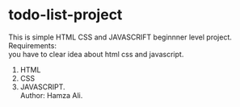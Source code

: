 # todo-list-project
This is simple HTML CSS and JAVASCRIFT beginnner level project. <br>
Requirements:
<br>
you have to clear idea about html css and javascript. 
<br>
1. HTML
2. CSS
3. JAVASCRIPT.
   <br>
   Author:
   Hamza Ali. 

